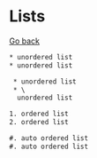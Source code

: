 # Lists

[Go back](..)

```rest
* unordered list
* unordered list

 * unordered list
 * \
  unordered list

1. ordered list
2. ordered list

#. auto ordered list
#. auto ordered list
```